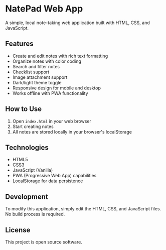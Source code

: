 # NatePad Web App

A simple, local note-taking web application built with HTML, CSS, and JavaScript.

## Features

- Create and edit notes with rich text formatting
- Organize notes with color coding
- Search and filter notes
- Checklist support
- Image attachment support
- Dark/light theme toggle
- Responsive design for mobile and desktop
- Works offline with PWA functionality

## How to Use

1. Open `index.html` in your web browser
2. Start creating notes
3. All notes are stored locally in your browser's localStorage

## Technologies

- HTML5
- CSS3
- JavaScript (Vanilla)
- PWA (Progressive Web App) capabilities
- LocalStorage for data persistence

## Development

To modify this application, simply edit the HTML, CSS, and JavaScript files. No build process is required.

## License

This project is open source software. 